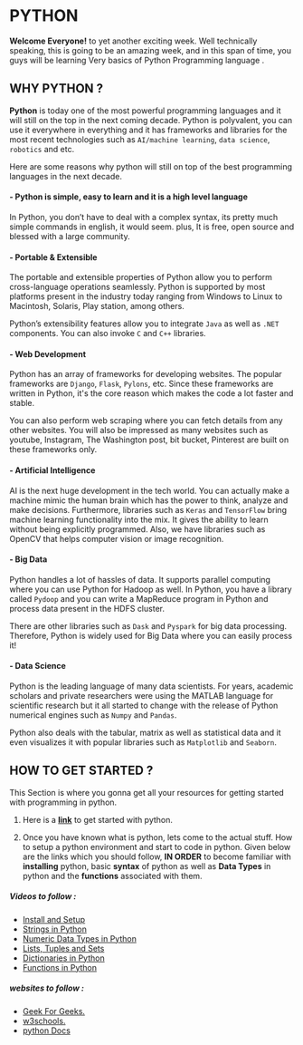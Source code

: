 # PYTHON

**Welcome Everyone!** to yet another exciting week. Well technically speaking, this is going to be an amazing week, and in this span of time, you guys will be learning Very basics of  Python Programming language .

## WHY PYTHON ?

**Python** is today one of the most powerful programming languages and it will still on the top in the next coming decade. Python is polyvalent, you can use it everywhere in everything and it has frameworks and libraries for the most recent technologies such as `AI/machine learning`, `data science`, `robotics` and etc.

Here are some reasons why python will still on top of the best programming languages in the next decade.

#### - Python is simple, easy to learn and it is a high level language

In Python, you don’t have to deal with a complex syntax, its pretty much simple commands in english, it would seem. plus, It is free, open source and blessed with a large community.

#### - Portable & Extensible

The portable and extensible properties of Python allow you to perform cross-language operations seamlessly. Python is supported by most platforms present in the industry today ranging from Windows to Linux to Macintosh, Solaris, Play station, among others.

Python’s extensibility features allow you to integrate `Java` as well as `.NET` components. You can also invoke `C` and `C++` libraries.

#### - Web Development
Python has an array of frameworks for developing websites. The popular frameworks are `Django`, `Flask`, `Pylons`, etc. Since these frameworks are written in Python, it's the core reason which makes the code a lot faster and stable.

You can also perform web scraping where you can fetch details from any other websites. You will also be impressed as many websites such as youtube, Instagram, The Washington post, bit bucket, Pinterest are built on these frameworks only.

#### - Artificial Intelligence
AI is the next huge development in the tech world. You can actually make a machine mimic the human brain which has the power to think, analyze and make decisions.
Furthermore, libraries such as `Keras` and `TensorFlow` bring machine learning functionality into the mix. It gives the ability to learn without being explicitly programmed. Also, we have libraries such as OpenCV that helps computer vision or image recognition.

#### - Big Data
Python handles a lot of hassles of data. It supports parallel computing where you can use Python for Hadoop as well. In Python, you have a library called `Pydoop` and you can write a MapReduce program in Python and process data present in the HDFS cluster.

There are other libraries such as `Dask` and `Pyspark` for big data processing. Therefore, Python is widely used for Big Data where you can easily process it!

#### - Data Science
Python is the leading language of many data scientists. For years, academic scholars and private researchers were using the MATLAB language for scientific research but it all started to change with the release of Python numerical engines such as `Numpy` and `Pandas`.

Python also deals with the tabular, matrix as well as statistical data and it even visualizes it with popular libraries such as `Matplotlib` and `Seaborn`.


## HOW TO GET STARTED ?

This Section is where you gonna get all your resources for getting started with programming in python.

1. Here is a **[link](https://www.youtube.com/watch?v=YYXdXT2l-Gg&list=PL-osiE80TeTt2d9bfVyTiXJA-UTHn6WwU&index=2)** to get started with python.

2. Once you have known what is python, lets come to the actual stuff. How to setup a python environment and start to code in python. Given below are the links which you should follow, **IN ORDER** to become familiar with **installing** python, basic **syntax** of python as well as **Data Types** in python and the **functions** associated with them.

##### Videos to follow :

- [Install and Setup](https://www.youtube.com/watch?v=YYXdXT2l-Gg&list=PL-osiE80TeTt2d9bfVyTiXJA-UTHn6WwU&index=1)
- [Strings in Python](https://www.youtube.com/watch?v=k9TUPpGqYTo&list=PL-osiE80TeTt2d9bfVyTiXJA-UTHn6WwU&index=2)
- [Numeric Data Types in Python](https://www.youtube.com/watch?v=khKv-8q7YmY&list=PL-osiE80TeTt2d9bfVyTiXJA-UTHn6WwU&index=3)
- [Lists, Tuples and Sets](https://www.youtube.com/watch?v=W8KRzm-HUcc&list=PL-osiE80TeTt2d9bfVyTiXJA-UTHn6WwU&index=4)
- [Dictionaries in Python](https://www.youtube.com/watch?v=daefaLgNkw0&list=PL-osiE80TeTt2d9bfVyTiXJA-UTHn6WwU&index=5)
- [Functions in Python](https://www.youtube.com/watch?v=9Os0o3wzS_I&list=PL-osiE80TeTt2d9bfVyTiXJA-UTHn6WwU&index=8)
##### websites to follow :

- [Geek For Geeks.](https://www.geeksforgeeks.org/python-programming-language/?ref=lbp)
- [w3schools.](https://www.w3schools.com/python/python_intro.asp)
- [python Docs](https://www.python.org/about/gettingstarted/)
